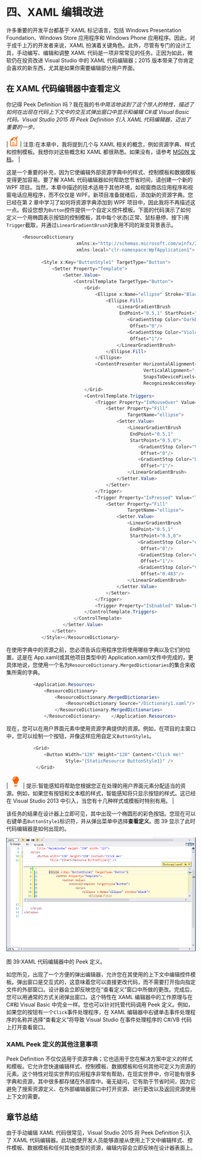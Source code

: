 # 四、XAML 编辑改进

许多重要的开发平台都基于 XAML 标记语言，包括 Windows Presentation Foundation、Windows Store 应用程序和 Windows Phone 应用程序。因此，对于成千上万的开发者来说，XAML 扮演着关键角色。此外，尽管有专门的设计工具，手动编写、编辑和调整 XAML 代码是一项非常常见的任务。正因为如此，微软仍在投资改进 Visual Studio 中的 XAML 代码编辑器；2015 版本带来了你肯定会喜欢的新东西，尤其是如果你需要编辑部分用户界面。

## 在 XAML 代码编辑器中查看定义

你记得 Peek Definition 吗？我在我的书*中简洁地谈到了这个惊人的特性，描述了如何在出现在代码上下文中的交互式弹出窗口中显示和编辑 C#或 Visual Basic 代码。Visual Studio 2015 将 Peek Definition 引入 XAML 代码编辑器，迈出了重要的一步。*

| ![](img/note.png) | 注意:在本章中，我将提到几个与 XAML 相关的概念，例如资源字典、样式和控制模板。我想你对这些概念和 XAML 都很熟悉。如果没有，请参考 [MSDN 文档](https://msdn.microsoft.com/en-us/library/ms752059(v=vs.100).aspx)。 |

这是一个重要的补充，因为它使编辑外部资源字典中的样式、控制模板和数据模板变得更加容易。要了解 XAML 代码编辑器如何帮助您节省时间，请创建一个新的 WPF 项目。当然，本章中描述的技术适用于其他环境，如视窗商店应用程序和视窗电话应用程序，而不仅仅是 WPF。新项目准备就绪后，添加新的资源字典。您已经在第 2 章中学习了如何将资源字典添加到 WPF 项目中，因此我将不再描述这一点。假设您想为`Button`控件提供一个自定义控件模板。下面的代码演示了如何定义一个用椭圆表示按钮的控制模板，其中每个状态(正常、鼠标悬停、按下)用`Trigger`截取，并通过`LinearGradientBrush`对象用不同的渐变背景表示。

```cs
      <ResourceDictionary 
                          xmlns:x="http://schemas.microsoft.com/winfx/2006/xaml"
                          xmlns:local="clr-namespace:WpfApplication1">

             <Style x:Key="ButtonStyle1" TargetType="Button">
                 <Setter Property="Template">
                     <Setter.Value>
                         <ControlTemplate TargetType="Button">
                             <Grid>
                                 <Ellipse x:Name="ellipse" Stroke="Black">
                                     <Ellipse.Fill>
                                         <LinearGradientBrush
                                          EndPoint="0.5,1" StartPoint="0.5,0">
                                             <GradientStop Color="DarkBlue"
                                              Offset="0"/>
                                             <GradientStop Color="Violet"
                                              Offset="1"/>
                                         </LinearGradientBrush>
                                     </Ellipse.Fill>
                                 </Ellipse>
                                 <ContentPresenter HorizontalAlignment="{TemplateBinding HorizontalContentAlignment}"
                                                   VerticalAlignment="{TemplateBinding VerticalContentAlignment}"
                                                   SnapsToDevicePixels="{TemplateBinding SnapsToDevicePixels}"
                                                   RecognizesAccessKey="True"/>
                             </Grid>
                             <ControlTemplate.Triggers>
                                 <Trigger Property="IsMouseOver" Value="True">
                                     <Setter Property="Fill"
                                             TargetName="ellipse">
                                         <Setter.Value>
                                             <LinearGradientBrush
                                              EndPoint="0.5,1"
                                              StartPoint="0.5,0">
                                                 <GradientStop Color="Violet"
                                                  Offset="0"/>
                                                 <GradientStop Color="DarkBlue"
                                                  Offset="1"/>
                                             </LinearGradientBrush>
                                         </Setter.Value>
                                     </Setter>
                                 </Trigger>
                                 <Trigger Property="IsPressed" Value="True">
                                     <Setter Property="Fill"
                                             TargetName="ellipse">
                                         <Setter.Value>
                                             <LinearGradientBrush  
                                              EndPoint="0.5,1"
                                              StartPoint="0.5,0">
                                                 <GradientStop Color="#FF290664"
                                                  Offset="0"/>
                                                 <GradientStop Color="#FF290664"
                                                  Offset="1"/>
                                                 <GradientStop Color="Violet"
                                                  Offset="0.483"/>
                                             </LinearGradientBrush>
                                         </Setter.Value>
                                     </Setter>
                                 </Trigger>
                                 <Trigger Property="IsEnabled" Value="False"/>
                             </ControlTemplate.Triggers>
                         </ControlTemplate>
                     </Setter.Value>
                 </Setter>
             </Style></ResourceDictionary>

```

在使用字典中的资源之前，您必须告诉应用程序您将使用哪些字典以及它们的位置。这是在 App.xaml(或其他项目类型中的 Application.xaml)文件中完成的，更具体地说，您使用一个名为`ResourceDictionary.MergedDictionaries`的集合来收集所需的字典。

```cs
          <Application.Resources>
              <ResourceDictionary>
                  <ResourceDictionary.MergedDictionaries>
                      <ResourceDictionary Source="/Dictionary1.xaml"/>
                  </ResourceDictionary.MergedDictionaries>
              </ResourceDictionary>    </Application.Resources>

```

现在，您可以在用户界面元素中使用资源字典提供的资源。例如，在项目的主窗口中，您可以绘制一个按钮，并像这样应用自定义`ButtonStyle1`。

```cs
          <Grid>
              <Button Width="120" Height="120" Content="Click me!"
                      Style="{StaticResource ButtonStyle1}" />
           </Grid>

```

| ![](img/tip.png) | 提示:智能感知将帮助您根据您正在处理的用户界面元素分配适当的资源。例如，如果您有按钮和文本框的样式，智能感知将只显示按钮的样式。这已经在 Visual Studio 2013 中引入，当您有十几种样式或模板时特别有用。 |

该任务的结果在设计器上立即可见，其中出现一个椭圆形的彩色按钮。您现在可以右键单击`ButtonStyle1`标识符，并从弹出菜单中选择**查看定义**。图 39 显示了此时代码编辑器是如何出现的。

![](img/image46.png)

图 39:XAML 代码编辑器中的 Peek 定义。

如您所见，出现了一个方便的弹出编辑器，允许您在其使用的上下文中编辑控件模板。弹出窗口是交互式的，这意味着您可以直接更改代码，而不需要打开指向指定文件的外部窗口。设计器会立即反映您在“查看定义”窗口中所做的更改。完成后，您可以用通常的方式关闭弹出窗口。这个特性在 XAML 编辑器中的工作原理与在 C#和 Visual Basic 中完全一样。您也可以针对托管代码调用 Peek 定义。例如，如果您的按钮有一个`Click`事件处理程序，在 XAML 编辑器中右键单击事件处理程序的名称并选择“查看定义”将导致 Visual Studio 在事件处理程序的 C#/VB 代码上打开查看窗口。

### XAML Peek 定义的其他注意事项

Peek Definition 不仅仅适用于资源字典；它也适用于您在解决方案中定义的样式和模板。它允许您快速编辑样式、控制模板、数据模板和任何其他可定义为资源的元素。这个特性对现实世界的应用程序非常有帮助，在现实世界中，你可能有很多字典和资源，其中很多都存储在外部库中。毫无疑问，它有助于节省时间，因为它避免了搜索资源定义、在外部编辑器窗口中打开资源、进行更改以及返回资源使用上下文的需要。

## 章节总结

由于手动编辑 XAML 代码很常见，Visual Studio 2015 将 Peek Definition 引入了 XAML 代码编辑器。此功能使开发人员能够直接从使用上下文中编辑样式、控件模板、数据模板和任何其他类型的资源，编辑内容会立即反映在设计器表面上。